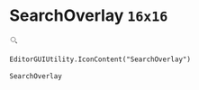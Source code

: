 # SearchOverlay `16x16`
<img src="/img/SearchOverlay.png" width=16 height=16>

``` CSharp
EditorGUIUtility.IconContent("SearchOverlay")
```
```
SearchOverlay
```

